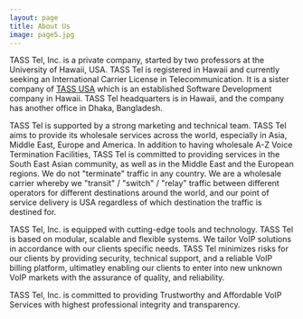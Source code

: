 ```yaml
---
layout: page
title: About Us
image: page5.jpg
---
```

TASS Tel, Inc. is a private company, started by two professors at the University of Hawaii, USA. TASS Tel is registered in Hawaii and currently seeking an International Carrier License in Telecommunication. It is a sister company of [TASS USA](http://www.tassusa.com/) which is an established Software Development company in Hawaii. TASS Tel headquarters is in Hawaii, and the company has another office in Dhaka, Bangladesh.

TASS Tel is supported by a strong marketing and technical team. TASS Tel aims to provide its wholesale services across the world, especially in Asia, Middle East, Europe and America. In addition to having wholesale A-Z Voice Termination Facilities, TASS Tel is committed to providing services in the South East Asian community, as well as in the Middle East and the European regions. We do not "terminate" traffic in any country. We are a wholesale carrier whereby we "transit" / "switch" / "relay" traffic between different operators for different destinations around the world, and our point of service delivery is USA regardless of which destination the traffic is destined for.

TASS Tel, Inc. is equipped with cutting-edge tools and technology. TASS Tel is based on modular, scalable and flexible systems. We tailor VoIP solutions in accordance with our clients specific needs. TASS Tel minimizes risks for our clients by providing security, technical support, and a reliable VoIP billing platform, ultimatley enabling our clients to enter into new unknown VoIP markets with the assurance of quality, and reliability.

TASS Tel, Inc. is committed to providing Trustworthy and Affordable VoIP Services with highest professional integrity and transparency. 
